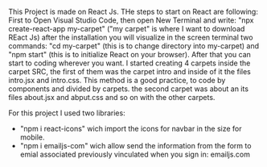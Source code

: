 This Project is made on React Js. THe steps to start on React are following:
First to Open Visual Studio Code, then open New Terminal and write: "npx create-react-app my-carpet" ("my carpet" is where I want to download REact Js)
after the installation you will visualize in the screen terminal two commands: "cd my-carpet" (this is to change directory into my-carpet) and
"npm start" (this is to initialize React on your browser). After that you can start to coding wherever you want. 
I started creating 4 carpets inside the carpet SRC, the first of them was the carpet intro and inside of it the files intro.jsx and intro.css. This method is a good practice, to code by components and divided by carpets. the second carpet was about an its files about.jsx and abput.css and so on with the other carpets.

For this project I used two libraries:
- "npm i react-icons"  wich import the icons for navbar in the size for mobile.
- "npm i emailjs-com" wich allow send the information from the form to emial associated previously vinculated when you sign in: emailjs.com




